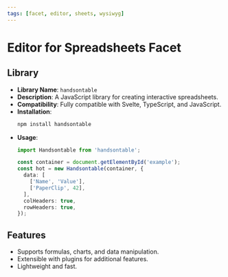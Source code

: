 ```yaml
---
tags: [facet, editor, sheets, wysiwyg]
---
```


# Editor for Spreadsheets Facet

## Library

- **Library Name**: `handsontable`
- **Description**: A JavaScript library for creating interactive spreadsheets.
- **Compatibility**: Fully compatible with Svelte, TypeScript, and JavaScript.
- **Installation**:
  ```bash
  npm install handsontable
  ```
- **Usage**:
  ```typescript
  import Handsontable from 'handsontable';

  const container = document.getElementById('example');
  const hot = new Handsontable(container, {
    data: [
      ['Name', 'Value'],
      ['PaperClip', 42],
    ],
    colHeaders: true,
    rowHeaders: true,
  });
  ```

## Features

- Supports formulas, charts, and data manipulation.
- Extensible with plugins for additional features.
- Lightweight and fast.
